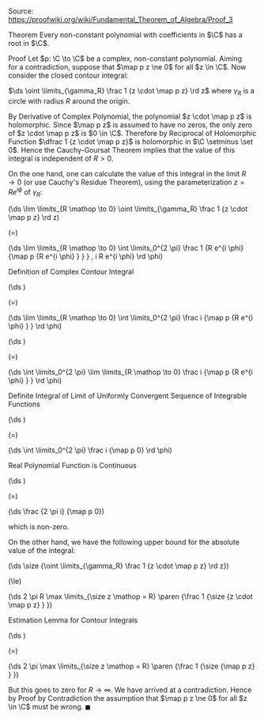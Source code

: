 # 

Source: https://proofwiki.org/wiki/Fundamental_Theorem_of_Algebra/Proof_3

Theorem
Every non-constant polynomial with coefficients in $\C$ has a root in $\C$.


Proof
Let $p: \C \to \C$ be a complex, non-constant polynomial.
Aiming for a contradiction, suppose that $\map p z \ne 0$ for all $z \in \C$.
Now consider the closed contour integral:

$\ds \oint \limits_{\gamma_R} \frac 1 {z \cdot \map p z} \rd z$
where $\gamma_R$ is a circle with radius $R$ around the origin.

By Derivative of Complex Polynomial, the polynomial $z \cdot \map p z$ is holomorphic.
Since $\map p z$ is assumed to have no zeros, the only zero of $z \cdot \map p z$ is $0 \in \C$.
Therefore by Reciprocal of Holomorphic Function $\dfrac 1 {z \cdot \map p z}$ is holomorphic in $\C \setminus \set 0$.
Hence the Cauchy-Goursat Theorem implies that the value of this integral is independent of $R > 0$.

On the one hand, one can calculate the value of this integral in the limit $R \to 0$ (or use Cauchy's Residue Theorem), using the parameterization $z = R e^{i \phi}$ of $\gamma_R$:














\(\ds \lim \limits_{R \mathop \to 0} \oint \limits_{\gamma_R} \frac 1 {z \cdot \map p z} \rd z\)

\(=\)







\(\ds \lim \limits_{R \mathop \to 0} \int \limits_0^{2 \pi} \frac 1 {R e^{i \phi} {\map p {R e^{i \phi} } } } \, i R e^{i \phi} \rd \phi\)





Definition of Complex Contour Integral














\(\ds \)

\(=\)







\(\ds \lim \limits_{R \mathop \to 0} \int \limits_0^{2 \pi} \frac i {\map p {R e^{i \phi} } } \rd \phi\)




















\(\ds \)

\(=\)







\(\ds \int \limits_0^{2 \pi} \lim \limits_{R \mathop \to 0} \frac i {\map p {R e^{i \phi} } } \rd \phi\)





Definite Integral of Limit of Uniformly Convergent Sequence of Integrable Functions














\(\ds \)

\(=\)







\(\ds \int \limits_0^{2 \pi} \frac i {\map p 0} \rd \phi\)





Real Polynomial Function is Continuous














\(\ds \)

\(=\)







\(\ds \frac {2 \pi i} {\map p 0}\)









which is non-zero.

On the other hand, we have the following upper bound for the absolute value of the integral:














\(\ds \size {\oint \limits_{\gamma_R} \frac 1 {z \cdot \map p z} \rd z}\)

\(\le\)







\(\ds 2 \pi R \max \limits_{\size z \mathop = R} \paren {\frac 1 {\size {z \cdot \map p z} } }\)





Estimation Lemma for Contour Integrals














\(\ds \)

\(=\)







\(\ds 2 \pi \max \limits_{\size z \mathop = R} \paren {\frac 1 {\size {\map p z} } }\)









But this goes to zero for $R \to \infty$.
We have arrived at a contradiction.
Hence by Proof by Contradiction the assumption that $\map p z \ne 0$ for all $z \in \C$ must be wrong.
$\blacksquare$





